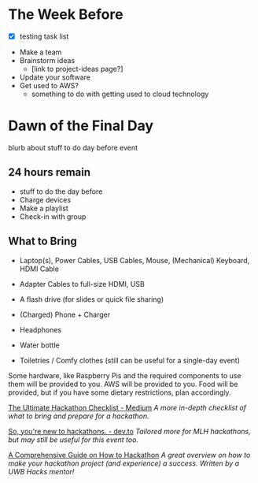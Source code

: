 # The Week Before
- [x] testing task list

- Make a team
- Brainstorm ideas
    - [link to project-ideas page?]
- Update your software
- Get used to AWS?
    - something to do with getting used to cloud technology
# Dawn of the Final Day
blurb about stuff to do day before event

## 24 hours remain
- stuff to do the day before
- Charge devices
- Make a playlist
- Check-in with group

## What to Bring
- Laptop(s), Power Cables, USB Cables, Mouse, (Mechanical) Keyboard, HDMI Cable 

- Adapter Cables to full-size HDMI, USB
- A flash drive (for slides or quick file sharing)
- (Charged) Phone + Charger
- Headphones
- Water bottle
- Toiletries / Comfy clothes (still can be useful for a single-day event)

Some hardware, like Raspberry Pis and the required components to use them will be provided to you. AWS will be provided to you. Food will be provided, but if you have some dietary restrictions, plan accordingly.

[The Ultimate Hackathon Checklist - Medium][hackathon-checklist]
_A more in-depth checklist of what to bring and prepare for a hackathon._

[So, you're new to hackathons. - dev.to][so-ur-new-to-hacking]
_Tailored more for MLH hackathons, but may still be useful for this event too._

[A Comprehensive Guide on How to Hackathon][how-to-hackathon]
_A great overview on how to make your hackathon project (and experience) a success. Written by a UWB Hacks mentor!_

[hackathon-checklist]: https://medium.com/hackconcordia/hackathon-checklist-525cc675a83f
[so-ur-new-to-hacking]: https://dev.to/kimcodes/so-youre-new-to-hackathons
[how-to-hackathon]: https://medium.com/@adammirza_97878/a-comprehensive-guide-on-how-to-hackathon-6d7ec00e1a08
[installing-software]: test